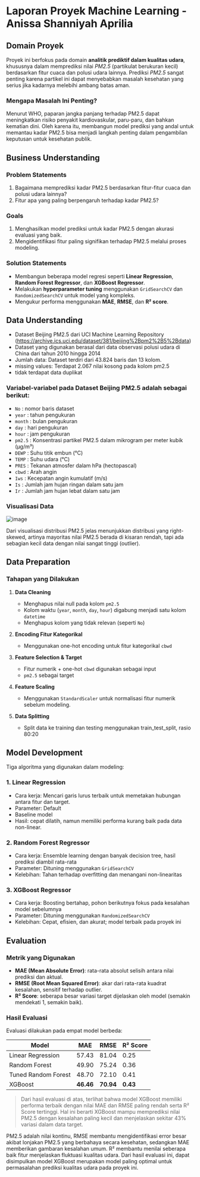 # Laporan Proyek Machine Learning - Anissa Shanniyah Aprilia

## Domain Proyek

Proyek ini berfokus pada domain **analitik prediktif dalam kualitas udara**, khususnya dalam memprediksi nilai *PM2.5* (partikulat berukuran kecil) berdasarkan fitur cuaca dan polusi udara lainnya. Prediksi *PM2.5* sangat penting karena partikel ini dapat menyebabkan masalah kesehatan yang serius jika kadarnya melebihi ambang batas aman.

### Mengapa Masalah Ini Penting?

Menurut WHO, paparan jangka panjang terhadap PM2.5 dapat meningkatkan risiko penyakit kardiovaskular, paru-paru, dan bahkan kematian dini. Oleh karena itu, membangun model prediksi yang andal untuk memantau kadar PM2.5 bisa menjadi langkah penting dalam pengambilan keputusan untuk kesehatan publik.

## Business Understanding

### Problem Statements
1. Bagaimana memprediksi kadar PM2.5 berdasarkan fitur-fitur cuaca dan polusi udara lainnya?
2. Fitur apa yang paling berpengaruh terhadap kadar PM2.5?

### Goals
1. Menghasilkan model prediksi untuk kadar PM2.5 dengan akurasi evaluasi yang baik.
2. Mengidentifikasi fitur paling signifikan terhadap PM2.5 melalui proses modeling.

### Solution Statements
* Membangun beberapa model regresi seperti **Linear Regression**, **Random Forest Regressor**, dan **XGBoost Regressor**.
* Melakukan **hyperparameter tuning** menggunakan `GridSearchCV` dan `RandomizedSearchCV` untuk model yang kompleks.
* Mengukur performa menggunakan **MAE**, **RMSE**, dan **R² score**.

## Data Understanding
- Dataset Beijing PM2.5 dari UCI Machine Learning Repository (https://archive.ics.uci.edu/dataset/381/beijing%2Bpm2%2B5%2Bdata)
- Dataset yang digunakan berasal dari data observasi polusi udara di China dari tahun 2010 hingga 2014
- Jumlah data: Dataset terdiri dari 43.824 baris dan 13 kolom.
- missing values: Terdapat 2.067 nilai kosong pada kolom pm2.5
- tidak terdapat data duplikat

### Variabel-variabel pada Dataset Beijing PM2.5 adalah sebagai berikut:
- `No` : nomor baris dataset
- `year` : tahun pengukuran
- `month` : bulan pengukuran
- `day` : hari pengukuran
- `hour` : jam pengukuran
- `pm2.5` : Konsentrasi partikel PM2.5 dalam mikrogram per meter kubik (µg/m³)
- `DEWP` : Suhu titik embun (°C)
- `TEMP` : Suhu udara (°C)
- `PRES` : Tekanan atmosfer dalam hPa (hectopascal)
- `cbwd` : Arah angin
- `Iws` : Kecepatan angin kumulatif (m/s)
- `Is` : Jumlah jam hujan ringan dalam satu jam
- `Ir` : Jumlah jam hujan lebat dalam satu jam

### Visualisasi Data
![image](https://github.com/user-attachments/assets/d9ccffa0-9d2e-4df7-a2ea-787e5196ca19)

Dari visualisasi distribusi PM2.5 jelas menunjukkan distribusi yang right-skewed, artinya mayoritas nilai PM2.5 berada di kisaran rendah, tapi ada sebagian kecil data dengan nilai sangat tinggi (outlier).

## Data Preparation

### Tahapan yang Dilakukan

1. **Data Cleaning**
   * Menghapus nilai null pada kolom `pm2.5`
   * Kolom waktu (`year`, `month`, `day`, `hour`) digabung menjadi satu kolom `datetime`
   * Menghapus kolom yang tidak relevan (seperti `No`)

2. **Encoding Fitur Kategorikal**
   * Menggunakan one-hot encoding untuk fitur kategorikal `cbwd`
  
3. **Feature Selection & Target**
   * Fitur numerik + one-hot `cbwd` digunakan sebagai input
   * `pm2.5` sebagai target

4. **Feature Scaling**
   * Menggunakan `StandardScaler` untuk normalisasi fitur numerik sebelum modeling.

5. **Data Splitting**
   * Split data ke training dan testing menggunakan train_test_split, rasio 80:20

## Model Development
Tiga algoritma yang digunakan dalam modeling:
### 1. Linear Regression
* Cara kerja: Mencari garis lurus terbaik untuk memetakan hubungan antara fitur dan target.
* Parameter: Default
* Baseline model
* Hasil: cepat dilatih, namun memiliki performa kurang baik pada data non-linear.

### 2. Random Forest Regressor
* Cara kerja: Ensemble learning dengan banyak decision tree, hasil prediksi diambil rata-rata
* Parameter: Dituning menggunakan `GridSearchCV`
* Kelebihan: Tahan terhadap overfitting dan menangani non-linearitas
  
### 3. XGBoost Regressor
* Cara kerja: Boosting bertahap, pohon berikutnya fokus pada kesalahan model sebelumnya
* Parameter: Dituning menggunakan `RandomizedSearchCV`
* Kelebihan: Cepat, efisien, dan akurat; model terbaik pada proyek ini

## Evaluation
### Metrik yang Digunakan
* **MAE (Mean Absolute Error)**: rata-rata absolut selisih antara nilai prediksi dan aktual.
* **RMSE (Root Mean Squared Error)**: akar dari rata-rata kuadrat kesalahan, sensitif terhadap outlier.
* **R² Score**: seberapa besar variasi target dijelaskan oleh model (semakin mendekati 1, semakin baik).

### Hasil Evaluasi
Evaluasi dilakukan pada empat model berbeda:

| Model               | MAE       | RMSE      | R² Score |
| ------------------- | --------- | --------- | -------- |
| Linear Regression   | 57.43     | 81.04     | 0.25     |
| Random Forest       | 49.90     | 75.24     | 0.36     |
| Tuned Random Forest | 48.70     | 72.10     | 0.41     |
| XGBoost             | **46.46** | **70.94** | **0.43** |

> Dari hasil evaluasi di atas, terlihat bahwa model XGBoost memiliki performa terbaik dengan nilai MAE dan RMSE paling rendah serta R² Score tertinggi. Hal ini berarti XGBoost mampu memprediksi nilai PM2.5 dengan kesalahan paling kecil dan menjelaskan sekitar 43% variasi dalam data target.

PM2.5 adalah nilai kontinu, RMSE membantu mengidentifikasi error besar akibat lonjakan PM2.5 yang berbahaya secara kesehatan, sedangkan MAE memberikan gambaran kesalahan umum. R² membantu menilai seberapa baik fitur menjelaskan fluktuasi kualitas udara. Dari hasil evaluasi ini, dapat disimpulkan model XGBoost merupakan model paling optimal untuk permasalahan prediksi kualitas udara pada proyek ini.

